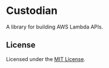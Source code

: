 # Custodian

A library for building AWS Lambda APIs.

## License

Licensed under the [MIT License](./LICENSE).
